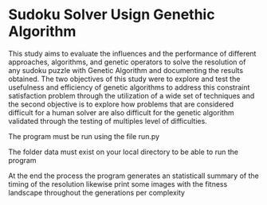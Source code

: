 # Sudoku Solver Usign Genethic Algorithm

This study aims to evaluate the influences and the performance of different approaches, algorithms, and genetic operators to solve the resolution of any sudoku puzzle with Genetic Algorithm and documenting the results obtained. The two objectives of this study were to explore and test the usefulness and efficiency of genetic algorithms to address this constraint satisfaction problem through the utilization of a wide set of techniques and the second objective is to explore how problems that are considered difficult for a human solver are also difficult for the genetic algorithm validated through the testing of multiples level of difficulties.

The program must be run using the file run.py

The folder data must exist on your local directory to be able to run the program

At the end the process the program generates an statisticall summary of the timing of the resolution likewise print some images with the fitness landscape throughout the generations per complexity

